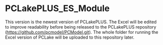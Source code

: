 # PCLakePLUS_ES_Module
This version is the newest version of PCLakePLUS. The Excel will be edited to improve readability before being released to the PCLakePLUS repository (https://github.com/pcmodel/PCModel.git). The whole folder for running the Excel version of PCLake will be uploaded to this repository later.
